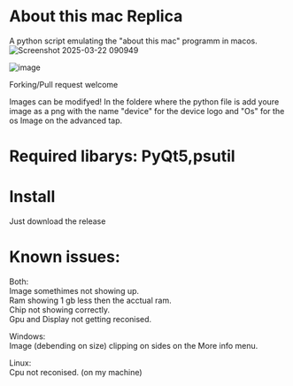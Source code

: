 



# About this mac Replica
A python script emulating the "about this mac" programm in macos.
![Screenshot 2025-03-22 090949](https://github.com/user-attachments/assets/477c3d8e-6143-4496-8188-cfaeba3fe968)

![image](https://github.com/user-attachments/assets/97d915d9-786d-4ad4-85a5-19ba1eedd8c8)

Forking/Pull request welcome

Images can be modifyed!
In the foldere where the python file is add youre image as a png with the name "device" for the device logo and "Os" for the os Image on the advanced tap.

# Required libarys: PyQt5,psutil

# Install
Just download the release

# Known issues:
Both:</br>
Image somethimes not showing up.</br>
Ram showing 1 gb less then the acctual ram.</br>
Chip not showing correctly.</br>
Gpu and Display not getting reconised.</br>

Windows:</br>
Image (debending on size) clipping on sides on the More info menu. </br>

Linux:</br>
Cpu not reconised. (on my machine)</br>




